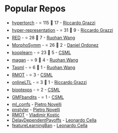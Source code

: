 # Popular Repos

- [hypertorch](https://github.com/prolearner/hypertorch) - ⭐ 115 🍴 17 - [Riccardo Grazzi](https://github.com/prolearner)
- [hyper-representation](https://github.com/prolearner/hyper-representation) - ⭐ 31 🍴 9 - [Riccardo Grazzi](https://github.com/prolearner)
- [RED](https://github.com/RuohanW/RED) - ⭐ 28 🍴 7 - [Ruohan Wang](https://github.com/RuohanW)
- [MorphoSymm](https://github.com/Danfoa/MorphoSymm) - ⭐ 26 🍴 2 - [Daniel Ordonez](https://github.com/Danfoa)
- [kooplearn](https://github.com/CSML-IIT-UCL/kooplearn) - ⭐ 23 🍴 5 - [CSML](https://github.com/CSML-IIT-UCL)
- [magan](https://github.com/RuohanW/magan) - ⭐ 9 🍴 4 - [Ruohan Wang](https://github.com/RuohanW)
- [Tasml](https://github.com/RuohanW/Tasml) - ⭐ 6 🍴 1 - [Ruohan Wang](https://github.com/RuohanW)
- [RMOT](https://github.com/CSML-IIT-UCL/RMOT) - ⭐ 3 - [CSML](https://github.com/CSML-IIT-UCL)
- [onlineLTL](https://github.com/prolearner/onlineLTL) - ⭐ 3 🍴 1 - [Riccardo Grazzi](https://github.com/prolearner)
- [bioptexps](https://github.com/CSML-IIT-UCL/bioptexps) - ⭐ 2 - [CSML](https://github.com/CSML-IIT-UCL)
- [GMFbandits](https://github.com/CSML-IIT-UCL/GMFbandits) - ⭐ 1 - [CSML](https://github.com/CSML-IIT-UCL)
- [ml_confs](https://github.com/pietronvll/ml_confs) - [Pietro Novelli](https://github.com/Pietronvll)
- [pnstyler](https://github.com/pietronvll/pnstyler) - [Pietro Novelli](https://github.com/Pietronvll)
- [RMOT](https://github.com/vladi-iit/RMOT) - [Vladimir Kostic](https://github.com/vladi-iit)
- [DelayDependentPayoffs](https://github.com/LeonardoCella/DelayDependentPayoffs) - [Leonardo Cella](https://github.com/LeonardoCella)
- [featureLearningBan](https://github.com/LeonardoCella/featureLearningBan) - [Leonardo Cella](https://github.com/LeonardoCella)

